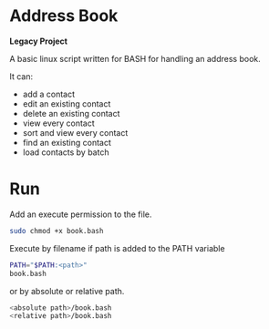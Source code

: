 # Address Book

**Legacy Project**

A basic linux script written for BASH for handling an address book.

It can:
- add a contact
- edit an existing contact
- delete an existing contact
- view every contact
- sort and view every contact
- find an existing contact
- load contacts by batch

# Run

Add an execute permission to the file.
```bash
sudo chmod +x book.bash
```

Execute by filename if path is added to the PATH variable
```bash
PATH="$PATH:<path>"
book.bash
```

or by absolute or relative path.
```bash
<absolute path>/book.bash
<relative path>/book.bash
```